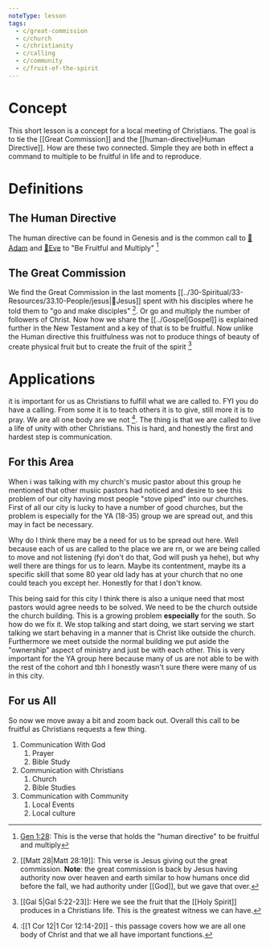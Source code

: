```yaml
---
noteType: lesson
tags:
  - c/great-commission
  - c/church
  - c/christianity
  - c/calling
  - c/community
  - c/fruit-of-the-spirit
---
```

# Concept
This short lesson is a concept for a local meeting of Christians. The goal is to tie the [[Great Commission]] and the [[human-directive|Human Directive]]. How are these two connected. Simple they are both in effect a command to multiple to be fruitful in life and to reproduce.

# Definitions
## The Human Directive
The human directive can be found in Genesis and is the common call to [🧑Adam](%F0%9F%A7%91Adam.md) and [🧑Eve](%F0%9F%A7%91Eve.md) to "Be Fruitful and Multiply" [^1]

[^1]: [Gen 1:28](Gen%201.md): This is the verse that holds the "human directive" to be fruitful and multiply

## The Great Commission
We find the Great Commission in the last moments [[../30-Spiritual/33-Resources/33.10-People/jesus|👼Jesus]] spent with his disciples where he told them to "go and make disciples" [^2]. Or go and multiply the number of followers of Christ. Now how we share the [[../Gospel|Gospel]] is explained further in the New Testament and a key of that is to be fruitful. Now unlike the Human directive this fruitfulness was not to produce things of beauty of create physical fruit but to create the fruit of the spirit [^3]

[^2]: [[Matt 28|Matt 28:19]]: This verse is Jesus giving out the great commission. **Note**: the great commission is back by Jesus having authority now over heaven and earth similar to how humans once did before the fall, we had authority under [[God]], but we gave that over.
[^3]: [[Gal 5|Gal 5:22-23]]: Here we see the fruit that the [[Holy Spirit]] produces in a Christians life. This is the greatest witness we can have.

# Applications
it is important for us as Christians to fulfill what we are called to. FYI you do have a calling. From some it is to teach others it is to give, still more it is to pray. We are all one body are we not [^4]. The thing is that we are called to live a life of unity with other Christians. This is hard, and honestly the first and hardest step is communication.

## For this Area
When i was talking with my church's music pastor about this group he mentioned that other musiic pastors had noticed and desire to see this problem of our city having most people "stove piped" into our churches. First of all our city is lucky to have a number of good churches, but the problem is especially for the YA (18-35) group we are spread out, and this may in fact be necessary.

Why do I think there may be a need for us to be spread out here. Well because each of us are called to the place we are rn, or we are being called to move and not listening (fyi don't do that, God will push ya hehe), but why well there are things for us to learn. Maybe its contentment, maybe its a specific skill that some 80 year old lady has at your church that no one could teach you except her. Honestly for that I don't know. 

This being said for this city I think there is also a unique need that most pastors would agree needs to be solved. We need to be the church outside the church building. This is a growing problem **especially** for the south. So how do we fix it. We stop talking and start doing, we start serving we start talking we start behaving in a manner that is Christ like outside the church. Furthermore we meet outside the normal building we put aside the "ownership" aspect of ministry and just be with each other. This is very important for the YA group here because many of us are not able to be with the rest of the cohort and tbh I honestly wasn't sure there were many of us in this city.


[^4]: :[[1 Cor 12|1 Cor 12:14-20]] - this passage covers how we are all one body of Christ and that we all have important functions.

## For us All
So now we move away a bit and zoom back out. Overall this call to be fruitful as Christians requests a few thing.
1. Communication With God
    1. Prayer
    2. Bible Study
2. Communication with Christians
    1. Church
    2. Bible Studies
3. Communication with Community
    1. Local Events
    2. Local culture